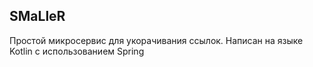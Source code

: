 ## SMaLleR

Простой микросервис для укорачивания ссылок. Написан на языке Kotlin с использованием Spring